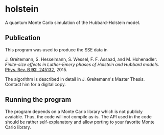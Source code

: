 # holstein
A quantum Monte Carlo simulation of the Hubbard-Holstein model.

## Publication
This program was used to produce the SSE data in

J. Greitemann, S. Hesselmann, S. Wessel, F. F. Assaad, and M. Hohenadler: *Finite-size effects in Luther-Emery phases of Holstein and Hubbard models*. [Phys. Rev. B **92**, 245132](http://dx.doi.org/10.1103/PhysRevB.92.245132), 2015.

The algorithm is described in detail in J. Greitemann's Master Thesis. Contact him for a digital copy.

## Running the program
The program depends on a Monte Carlo library which is not publicly avaiable. Thus, the code will not compile as-is. The API used in the code should be rather self-explanatory and allow porting to your favorite Monte Carlo library. 
